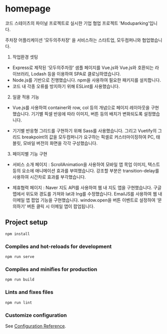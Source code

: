# homepage

코드 스테이츠의 파이널 프로젝트로 실시한 기업 협업 프로젝트 'Moduparking'입니다.

주차장 어플리케이션 '모두의주차장' 을 서비스하는 스타트업, 모두컴퍼니와 협업했습니다.


1. 작업환경 셋팅

- Express로 제작된 ‘모두의주차장’ 샘플 페이지를 Vue.js와 Vue.js와 호환되는 라이브러리, Lodash 등을 이용하여 SPA로 클로닝하였습니다.
- Node.js를 기반으로 진행했습니다. npm을 사용하여 필요한 패키지를 설치합니다.
- 코드 내 각종 오류를 방지하기 위해 ESLint를 사용했습니다.


2. 일괄 적용 기능

- Vue.js를 사용하여 container와 row, col 등의 개념으로 페이지 레이아웃을 구현했습니다. 
   기기별 픽셀 반응에 따라 이미지, 버튼 등의 배치가 변화되도록 설정했습니다.
   
- 기기별 반응형 그리드를 구현하기 위해 Sass를 사용했습니다. 
   그리고 Vuetify의 그리드 breakpoint의 값을 모두컴퍼니가 요구하는 픽셀로 커스터마이징하여 PC, 태블릿, 모바일 버전의 화면을 각각 구성했습니다.


3. 페이지별 기능 구현

 - 서비스 소개 페이지 : ScrollAnimation을 사용하여 모바일 앱 목업 이미지, 텍스트 등의 요소에 애니메이션 효과를 부여했습니다. 강조할 부분은 transition-delay를 사용하여 시간차로 효과를 부각했습니다.

 - 제휴협력 페이지 : Naver 지도 API를 사용하여 웹 내 지도 앱을 구현했습니다. 구글 맵에서 위도와 경도를 가져와 lat과 lng를 수정했습니다. EmailJS를 사용하여 웹 내 이메일 앱 팝업 기능을 구현했습니다.
 window.open을 버튼 이벤트로 설정하여 ‘문의하기’ 버튼 클릭 시 이메일 앱이 팝업됩니다.



## Project setup
```
npm install
```

### Compiles and hot-reloads for development
```
npm run serve
```

### Compiles and minifies for production
```
npm run build
```

### Lints and fixes files
```
npm run lint
```

### Customize configuration
See [Configuration Reference](https://cli.vuejs.org/config/).
